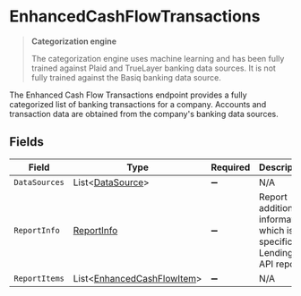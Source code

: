 # EnhancedCashFlowTransactions

> **Categorization engine**
>
> The categorization engine uses machine learning and has been fully trained against Plaid and TrueLayer banking data sources. It is not fully trained against the Basiq banking data source.

The Enhanced Cash Flow Transactions endpoint provides a fully categorized list of banking transactions for a company. Accounts and transaction data are obtained from the company's banking data sources.


## Fields

| Field                                                                     | Type                                                                      | Required                                                                  | Description                                                               |
| ------------------------------------------------------------------------- | ------------------------------------------------------------------------- | ------------------------------------------------------------------------- | ------------------------------------------------------------------------- |
| `DataSources`                                                             | List<[DataSource](../../models/shared/DataSource.md)>                     | :heavy_minus_sign:                                                        | N/A                                                                       |
| `ReportInfo`                                                              | [ReportInfo](../../models/shared/ReportInfo.md)                           | :heavy_minus_sign:                                                        | Report additional information, which is specific to Lending API reports.  |
| `ReportItems`                                                             | List<[EnhancedCashFlowItem](../../models/shared/EnhancedCashFlowItem.md)> | :heavy_minus_sign:                                                        | N/A                                                                       |